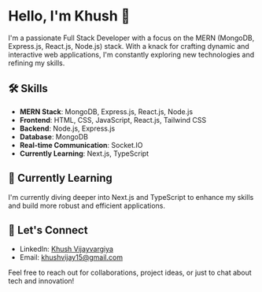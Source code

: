 # Hello, I'm Khush 👋

I'm a passionate Full Stack Developer with a focus on the MERN (MongoDB, Express.js, React.js, Node.js) stack. With a knack for crafting dynamic and interactive web applications, I'm constantly exploring new technologies and refining my skills.

## 🛠️ Skills

- **MERN Stack**: MongoDB, Express.js, React.js, Node.js
- **Frontend**: HTML, CSS, JavaScript, React.js, Tailwind CSS
- **Backend**: Node.js, Express.js
- **Database**: MongoDB
- **Real-time Communication**: Socket.IO
- **Currently Learning**: Next.js, TypeScript

## 🌱 Currently Learning

I'm currently diving deeper into Next.js and TypeScript to enhance my skills and build more robust and efficient applications.

## 💬 Let's Connect

- LinkedIn: [Khush Vijayvargiya](https://www.linkedin.com/in/khush2002/)
- Email: [khushvijay15@gmail.com](mailto:youremail@example.com)

Feel free to reach out for collaborations, project ideas, or just to chat about tech and innovation!

